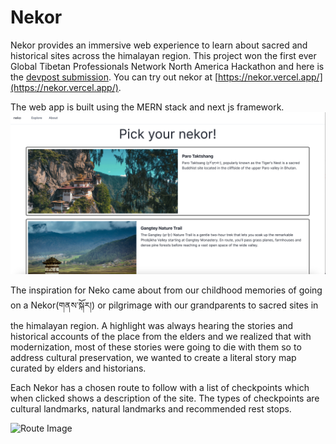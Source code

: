 # Nekor

Nekor provides an immersive web experience to learn about sacred and historical sites across the himalayan region. This project won the first ever Global Tibetan Professionals Network North America Hackathon and here is the [devpost submission](https://devpost.com/software/neko). You can try out nekor at [https://nekor.vercel.app/](https://nekor.vercel.app/).

The web app is built using the MERN stack and next js framework.
![Landing Image](client/neko-app/readme/landing.png)

The inspiration for Neko came about from our childhood memories of going on a Nekor(གནས་སྐོར།) or pilgrimage with our grandparents to sacred sites in the himalayan region. A highlight was always hearing the stories and historical accounts of the place from the elders and we realized that with modernization, most of these stories were going to die with them so to address cultural preservation, we wanted to create a literal story map curated by elders and historians.

Each Nekor has a chosen route to follow with a list of checkpoints which when clicked shows a description of the site. The types of checkpoints are cultural landmarks, natural landmarks and recommended rest stops.

![Route Image](client/neko-app/readme/route.png)
